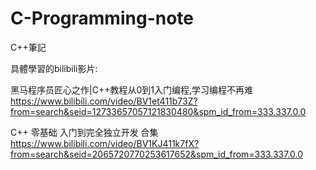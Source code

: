 # C-Programming-note
C++筆記

具體學習的bilibili影片:

黑马程序员匠心之作|C++教程从0到1入门编程,学习编程不再难
https://www.bilibili.com/video/BV1et411b73Z?from=search&seid=12733657057121830480&spm_id_from=333.337.0.0


C++ 零基础 入门到完全独立开发 合集 
https://www.bilibili.com/video/BV1KJ411k7fX?from=search&seid=2065720770253617652&spm_id_from=333.337.0.0

